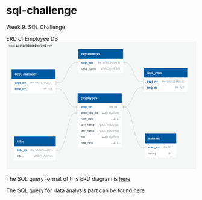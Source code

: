 # sql-challenge
Week 9: SQL Challenge

ERD of Employee DB
![ERD image](EmployeeSQL/Employee_db_ERD.png)

The SQL query format of this ERD diagram is [here](EmployeeSQL/table_schemata.sql)

The SQL query for data analysis part can be found [here](EmployeeSQL/sql-challenge.sql)
